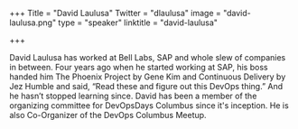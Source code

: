 +++
Title = "David Laulusa"
Twitter = "dlaulusa"
image = "david-laulusa.png"
type = "speaker"
linktitle = "david-laulusa"

+++

David Laulusa has worked at Bell Labs, SAP and whole slew of companies in between. Four years ago when he started working at SAP, his boss handed him The Phoenix Project by Gene Kim and Continuous Delivery by Jez Humble and said, “Read these and figure out this DevOps thing.” And he hasn’t stopped learning since. David has been a member of the organizing committee for DevOpsDays Columbus since it's inception. He is also Co-Organizer of the DevOps Columbus Meetup.
